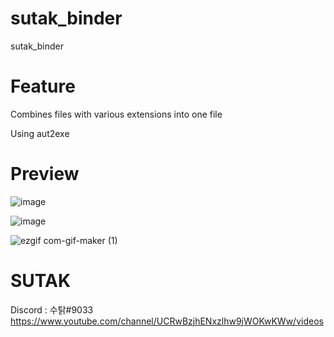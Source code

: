 # sutak_binder
sutak_binder

# Feature
Combines files with various extensions into one file

Using aut2exe

# Preview
![image](https://user-images.githubusercontent.com/101671122/160777064-f3466fd0-b054-4ad7-90de-9b78bcd1b2e1.png)



![image](https://user-images.githubusercontent.com/101671122/160776981-65127ba4-d454-4707-8380-df9120cc09aa.png)



![ezgif com-gif-maker (1)](https://user-images.githubusercontent.com/101671122/160782061-e589689e-3601-4bbd-9142-9be807b9f9ec.gif)



# SUTAK
Discord : 수탉#9033
https://www.youtube.com/channel/UCRwBzjhENxzlhw9jWOKwKWw/videos
